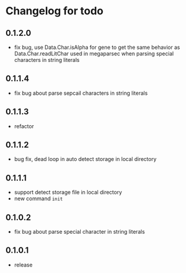 # Changelog for todo

## 0.1.2.0
- fix bug, use Data.Char.isAlpha for gene to get the same behavior as Data.Char.readLitChar used in megaparsec when parsing special characters in string literals

## 0.1.1.4
- fix bug about parse sepcail characters in string literals

## 0.1.1.3
- refactor

## 0.1.1.2
- bug fix, dead loop in auto detect storage in local directory

## 0.1.1.1
- support detect storage file in local directory
- new command `init`

## 0.1.0.2
- fix bug about parse special character in string literals

## 0.1.0.1
- release
